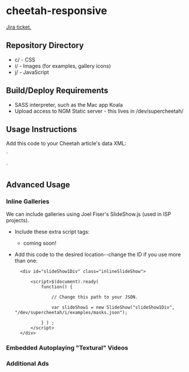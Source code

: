 # cheetah-responsive

[Jira ticket.
](https://jira.nationalgeographic.com/browse/DP-501
)
## Repository Directory

* c/ - CSS 
* i/ - Images (for examples, gallery icons)
* j/ - JavaScript

## Build/Deploy Requirements

* SASS interpreter, such as the Mac app Koala
* Upload access to NGM Static server - this lives in /dev/supercheetah/

## Usage Instructions

Add this code to your Cheetah article's data XML:

`<link rel="stylesheet" href="https://fonts.ngeo.com/hoefler/1-0-1/hco_fonts.css">
<link rel="stylesheet" href="/dev/supercheetah/c/cheetah-responsive.css">
<meta name="viewport" content="width=device-width, initial-scale=1.0, maximum-scale=3.0, user-scalable=1">`

## Advanced Usage

### Inline Galleries

We can include galleries using Joel Fiser's SlideShow.js (used in ISP projects). 

* Include these extra script tags:
	* coming soon!

* Add this code to the desired location--change the ID if you use more than one:

     
     	<div id="slideShow1Div" class="inlineSlideShow">
	
	    	<script>$(document).ready(
	 	   		function() {
	    	
	 		   		// Change this path to your JSON.
	    		
	    			var slideShow1 = new SlideShow("slideShow1Div", "/dev/supercheetah/i/examples/masks.json");
	    		
	   			} ) ;
	    	</script>
		</div>

	

### Embedded Autoplaying "Textural" Videos



### Additional Ads


